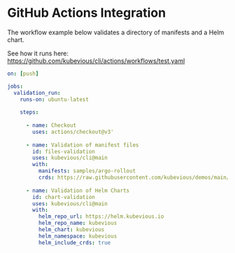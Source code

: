 # GitHub Actions Integration

The workflow example below validates a directory of manifests and a Helm chart.

See how it runs here: https://github.com/kubevious/cli/actions/workflows/test.yaml

```yaml
on: [push]

jobs:
  validation_run:
    runs-on: ubuntu-latest
    
    steps:
    
      - name: Checkout
        uses: actions/checkout@v3'
        
      - name: Validation of manifest files
        id: files-validation
        uses: kubevious/cli@main
        with:
          manifests: samples/argo-rollout
          crds: https://raw.githubusercontent.com/kubevious/demos/main/crds/argo-rollouts/crds.yaml        
          
      - name: Validation of Helm Charts
        id: chart-validation
        uses: kubevious/cli@main
        with:
          helm_repo_url: https://helm.kubevious.io
          helm_repo_name: kubevious
          helm_chart: kubevious
          helm_namespace: kubevious
          helm_include_crds: true
```

